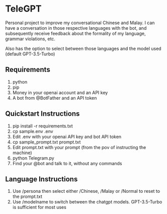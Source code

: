 # TeleGPT

Personal project to improve my conversational Chinese and Malay. 
I can have a conversation in those respective languages with the bot, 
and subsequently receive feedback about the formality of my language, grammar violations, etc.

Also has the option to select between those languages and the model used (default GPT-3.5-Turbo)

## Requirements
1. python
2. pip
3. Money in your openai account and an API key
4. A bot from @BotFather and an API token

## Quickstart Instructions
1. pip install -r requirements.txt
2. cp sample.env .env
3. Edit .env with your openai API key and bot API token
4. cp sample_prompt.txt prompt.txt
5. Edit prompt.txt with your prompt (from the pov of instructing the machine)
6. python Telegram.py
7. Find your @bot and talk to it, without any commands

## Language Instructions
1. Use /persona then select either /Chinese, /Malay or /Normal to reset to the prompt.txt
2. Use /modelname to switch between the chatgpt models. GPT-3.5-Turbo is sufficient for most uses